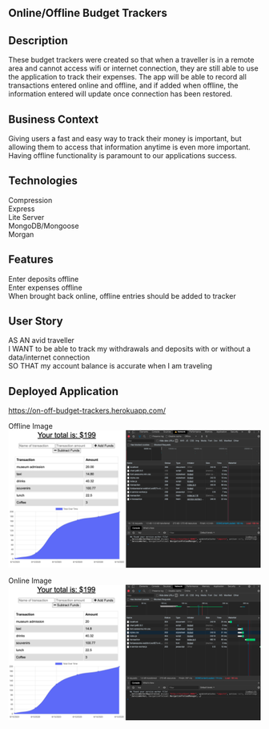 ## Online/Offline Budget Trackers


## Description
These budget trackers were created so that when a traveller is in a remote area and cannot access wifi or internet connection, they are still able to use the application to track their expenses.  The app will be able to record all transactions entered online and offline, and if added when offline, the information entered will update once connection has been restored.


## Business Context
Giving users a fast and easy way to track their money is important, but allowing them to access that information anytime is even more important. Having offline functionality is paramount to our applications success.


## Technologies
Compression<br>
Express<br>
Lite Server<br>
MongoDB/Mongoose<br>
Morgan


## Features
Enter deposits offline<br>
Enter expenses offline<br>
When brought back online, offline entries should be added to tracker


## User Story
AS AN avid traveller<br>
I WANT to be able to track my withdrawals and deposits with or without a data/internet connection<br>
SO THAT my account balance is accurate when I am traveling


## Deployed Application

https://on-off-budget-trackers.herokuapp.com/


Offline Image
![Offline Image](./Public/Assets/Images/Offline.png)

Online Image
![Online Image](./Public/Assets/Images/Online.png)
